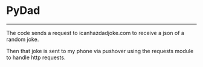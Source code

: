 # PyDad

---

The code sends a request to icanhazdadjoke.com to receive a json of a random joke.

Then that joke is sent to my phone via pushover using the requests module to handle http requests.
